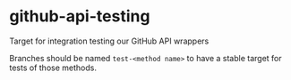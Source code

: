 # github-api-testing
Target for integration testing our GitHub API wrappers

Branches should be named `test-<method name>` to have a stable target for tests of those methods.
